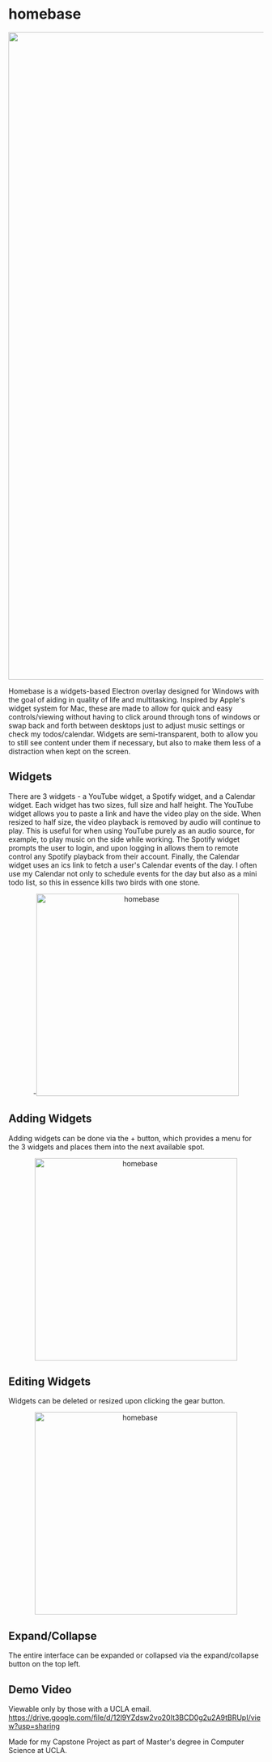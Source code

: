 # homebase

<p align="center"><img width="1280" alt="homebase" src="https://github.com/user-attachments/assets/1f359d47-84c3-423e-9667-55c6936bd9bd" /></p>

Homebase is a widgets-based Electron overlay designed for Windows with the goal of aiding in quality of life and multitasking. 
Inspired by Apple's widget system for Mac, these are made to allow for quick and easy controls/viewing without having to 
click around through tons of windows or swap back and forth between desktops just to adjust music settings or check my 
todos/calendar. Widgets are semi-transparent, both to allow you to still see content under them if necessary,
but also to make them less of a distraction when kept on the screen.

## Widgets
There are 3 widgets - a YouTube widget, a Spotify widget, and a Calendar widget. Each widget has two sizes, full size
and half height. The YouTube widget allows you to paste a link and have the video play on the side.
When resized to half size, the video playback is removed by audio will continue to play. This is useful for when
using YouTube purely as an audio source, for example, to play music on the side while working. The Spotify widget
prompts the user to login, and upon logging in allows them to remote control any Spotify playback from their account.
Finally, the Calendar widget uses an ics link to fetch a user's Calendar events of the day. I often use my Calendar
not only to schedule events for the day but also as a mini todo list, so this in essence kills two birds with one stone.
<p align="center">-<img width="400" alt="homebase" src="https://github.com/user-attachments/assets/fe062c2a-fff7-4b95-b21e-88f803973055" /></p>

## Adding Widgets
Adding widgets can be done via the + button, which provides a menu for the 3 widgets and places them into the next available spot.
<p align="center"><img width="400" alt="homebase" src="https://github.com/user-attachments/assets/814fe6c4-6181-46fd-aa82-6fc73c10f3a1" /></p>

## Editing Widgets
Widgets can be deleted or resized upon clicking the gear button.
<p align="center"><img width="400" alt="homebase" src="https://github.com/user-attachments/assets/876508c3-ea61-4f8a-979b-a724f952fa70" /></p>

## Expand/Collapse
The entire interface can be expanded or collapsed via the expand/collapse button on the top left.

## Demo Video
Viewable only by those with a UCLA email.
https://drive.google.com/file/d/12l9YZdsw2vo20It3BCD0g2u2A9tBRUpI/view?usp=sharing

Made for my Capstone Project as part of Master's degree in Computer Science at UCLA.
